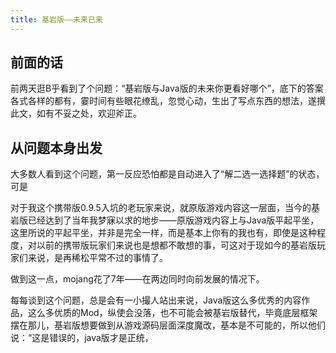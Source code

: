 ```yaml
---
title: 基岩版——未来已来
---
```


## 前面的话

前两天逛B乎看到了个问题：“基岩版与Java版的未来你更看好哪个”，底下的答案各式各样的都有，霎时间有些眼花缭乱，忽觉心动，生出了写点东西的想法，遂撰此文，如有不妥之处，欢迎斧正。

## 从问题本身出发

大多数人看到这个问题，第一反应恐怕都是自动进入了“解二选一选择题”的状态，可是

对于我这个携带版0.9.5入坑的老玩家来说，就原版游戏内容这一层面，当今的基岩版已经达到了当年我梦寐以求的地步——原版游戏内容上与Java版平起平坐，这里所说的平起平坐，并非是完全一样，而是基本上你有的我也有，即使是这种程度，对以前的携带版玩家们来说也是想都不敢想的事，可这对于现如今的基岩版玩家们来说，是再稀松平常不过的事情了。

做到这一点，mojang花了7年——在两边同时向前发展的情况下。



每每谈到这个问题，总是会有一小撮人站出来说，Java版这么多优秀的内容作品，这么多优质的Mod，纵使会没落，也不可能会被基岩版替代，毕竟底层框架摆在那儿，基岩版想要做到从游戏源码层面深度魔改，基本是不可能的，所以他们说：“这是错误的，java版才是正统，